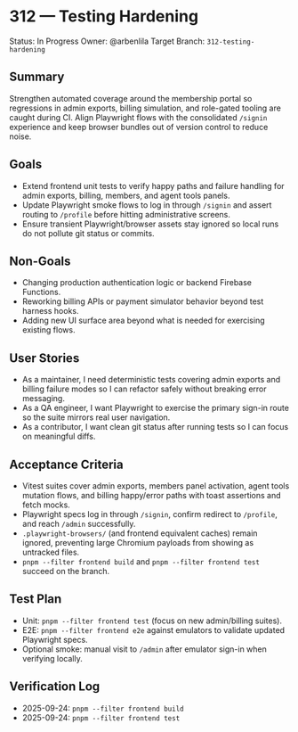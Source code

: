 # 312 — Testing Hardening

Status: In Progress
Owner: @arbenlila
Target Branch: `312-testing-hardening`

## Summary
Strengthen automated coverage around the membership portal so regressions in admin exports, billing simulation, and role-gated tooling are caught during CI. Align Playwright flows with the consolidated `/signin` experience and keep browser bundles out of version control to reduce noise.

## Goals
- Extend frontend unit tests to verify happy paths and failure handling for admin exports, billing, members, and agent tools panels.
- Update Playwright smoke flows to log in through `/signin` and assert routing to `/profile` before hitting administrative screens.
- Ensure transient Playwright/browser assets stay ignored so local runs do not pollute git status or commits.

## Non-Goals
- Changing production authentication logic or backend Firebase Functions.
- Reworking billing APIs or payment simulator behavior beyond test harness hooks.
- Adding new UI surface area beyond what is needed for exercising existing flows.

## User Stories
- As a maintainer, I need deterministic tests covering admin exports and billing failure modes so I can refactor safely without breaking error messaging.
- As a QA engineer, I want Playwright to exercise the primary sign-in route so the suite mirrors real user navigation.
- As a contributor, I want clean git status after running tests so I can focus on meaningful diffs.

## Acceptance Criteria
- Vitest suites cover admin exports, members panel activation, agent tools mutation flows, and billing happy/error paths with toast assertions and fetch mocks.
- Playwright specs log in through `/signin`, confirm redirect to `/profile`, and reach `/admin` successfully.
- `.playwright-browsers/` (and frontend equivalent caches) remain ignored, preventing large Chromium payloads from showing as untracked files.
- `pnpm --filter frontend build` and `pnpm --filter frontend test` succeed on the branch.

## Test Plan
- Unit: `pnpm --filter frontend test` (focus on new admin/billing suites).
- E2E: `pnpm --filter frontend e2e` against emulators to validate updated Playwright specs.
- Optional smoke: manual visit to `/admin` after emulator sign-in when verifying locally.

## Verification Log
- 2025-09-24: `pnpm --filter frontend build`
- 2025-09-24: `pnpm --filter frontend test`
